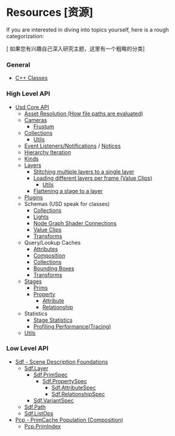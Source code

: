 # Resources [资源]
If you are interested in diving into topics yourself, here is a rough categorization:

[ 如果您有兴趣自己深入研究主题，这里有一个粗略的分类]

### General
- [C++ Classes](https://openusd.org/release/api/annotated.html)

### High Level API

- [Usd Core API](https://openusd.org/release/api/usd_page_front.html)
    - [Asset Resolution (How file paths are evaluated)](https://openusd.org/release/api/ar_page_front.html)
    - [Cameras](https://openusd.org/release/api/class_gf_camera.html)
        - [Frustum](https://openusd.org/release/api/class_gf_frustum.html)
    - [Collections](https://openusd.org/release/api/class_usd_collection_a_p_i.html)
        - [Utils](https://openusd.org/release/api/authoring_8h.html)
    - [Event Listeners/Notifications](https://openusd.org/release/api/class_tf_notice.html) / [Notices](https://openusd.org/release/api/page_tf__notification.html)
    - [Hierarchy Iteration](https://openusd.org/release/api/class_usd_prim_range.html)
    - [Kinds](https://openusd.org/release/api/kind_page_front.html)
    - [Layers](https://openusd.org/release/api/class_sdf_layer.html)
        - [Stitching multiple layers to a single layer](https://openusd.org/release/api/stitch_8h.html)
        - [Loading different layers per frame (Value Clips)](https://openusd.org/release/api/_usd__page__value_clips.html)
            - [Utils](https://openusd.org/release/api/stitch_clips_8h.html)
        - [Flattening a stage to a layer]()
    - [Plugins](https://openusd.org/release/api/plug_page_front.html)
    - Schemas (USD speak for classes)
        - [Collections](https://openusd.org/release/api/class_usd_collection_a_p_i.html)
        - [Lights](https://openusd.org/release/api/class_usd_lux_light_a_p_i.html)
        - [Node Graph Shader Connections](https://openusd.org/release/api/class_usd_shade_connectable_a_p_i.html)
        - [Value Clips](https://openusd.org/release/api/class_usd_clips_a_p_i.html)
        - [Transforms](https://openusd.org/dev/api/class_usd_geom_xformable.html)
    - Query/Lookup Caches
        - [Attributes](https://openusd.org/release/api/class_usd_attribute_query.html)
        - [Composition](https://openusd.org/release/api/class_usd_prim_composition_query.html)
        - [Collections](https://openusd.org/release/api/class_usd_collection_membership_query.html)
        - [Bounding Boxes](https://openusd.org/release/api/class_usd_geom_b_box_cache.html)
        - [Transforms](https://openusd.org/release/api/class_usd_geom_xform_cache.html)
    - [Stages]()
        - [Prims](https://openusd.org/release/api/class_usd_prim.html)
        - [Property](https://openusd.org/release/api/class_usd_property.html)
            - [Attribute](https://openusd.org/release/api/class_usd_attribute.html)
            - [Relationship](https://openusd.org/release/api/class_usd_relationship.html)
    - Statistics
        - [Stage Statistics](https://openusd.org/release/api/introspection_8h.html)
        - [Profiling Performance(Tracing)](https://openusd.org/release/api/trace_page_front.html)
    - [Utils](https://openusd.org/release/api/usd_utils_page_front.html)

### Low Level API

- [Sdf - Scene Description Foundations](https://openusd.org/release/api/sdf_page_front.html)
    - [Sdf.Layer]()
        - [Sdf.PrimSpec]()
            - [Sdf.PropertySpec](https://openusd.org/release/api/class_sdf_property_spec.html)
                - [Sdf.AttributeSpec](https://openusd.org/release/api/class_sdf_attribute_spec.html)
                - [Sdf.RelationshipSpec](https://openusd.org/release/api/class_sdf_relationship_spec.html)
        - [Sdf.VariantSpec](https://openusd.org/release/api/class_sdf_variant_spec.html)
    - [Sdf.Path](https://openusd.org/release/api/class_sdf_path.html)
    - [Sdf.ListOps](https://openusd.org/release/api/class_sdf_list_op.html)
- [Pcp - PrimCache Population (Composition)](https://openusd.org/release/api/pcp_page_front.html)
    - [Pcp.PrimIndex](https://openusd.org/release/api/class_pcp_prim_index.html)
